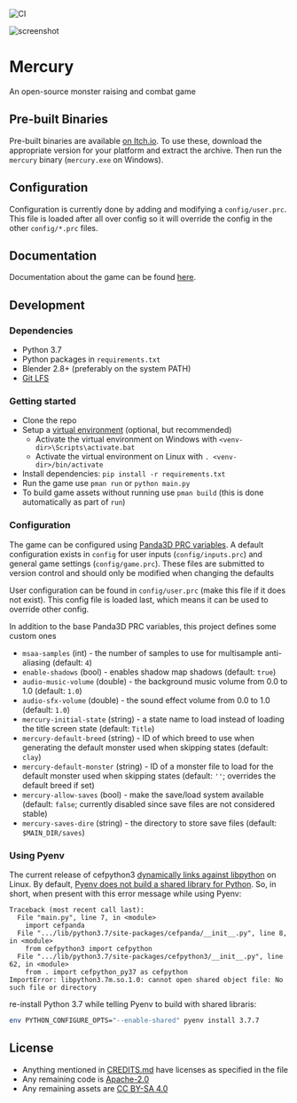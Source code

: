 ![CI](https://github.com/Moguri/prototype-mercury/workflows/CI/badge.svg)

![screenshot](images/screenshot.png)

# Mercury

An open-source monster raising and combat game

## Pre-built Binaries

Pre-built binaries are available [on Itch.io](https://mogurijin.itch.io/mercury).
To use these, download the appropriate version for your platform and extract the archive.
Then run the `mercury` binary (`mercury.exe` on Windows).

## Configuration

Configuration is currently done by adding and modifying a `config/user.prc`.
This file is loaded after all over config so it will override the config in the other `config/*.prc` files.

## Documentation

Documentation about the game can be found [here](https://mercury-game.readthedocs.io/en/latest/).

## Development

### Dependencies

* Python 3.7
* Python packages in `requirements.txt`
* Blender 2.8+ (preferably on the system PATH)
* [Git LFS](https://git-lfs.github.com/)

### Getting started

* Clone the repo
* Setup a [virtual environment](https://docs.python.org/3/tutorial/venv.html) (optional, but recommended)
  * Activate the virtual environment on Windows with `<venv-dir>\Scripts\activate.bat`
  * Activate the virtual environment on Linux with `. <venv-dir>/bin/activate`
* Install dependencies: `pip install -r requirements.txt`
* Run the game use `pman run` or `python main.py`
* To build game assets without running use `pman build` (this is done automatically as part of `run`)

### Configuration

The game can be configured using [Panda3D PRC variables](https://docs.panda3d.org/1.10/python/programming/configuration/list-of-all-config-variables).
A default configuration exists in `config` for user inputs (`config/inputs.prc`) and general game settings (`config/game.prc`).
These files are submitted to version control and should only be modified when changing the defaults

User configuration can be found in `config/user.prc` (make this file if it does not exist).
This config file is loaded last, which means it can be used to override other config.

In addition to the base Panda3D PRC variables, this project defines some custom ones

* `msaa-samples` (int) - the number of samples to use for multisample anti-aliasing (default: `4`)
* `enable-shadows` (bool) - enables shadow map shadows (default: `true`)
* `audio-music-volume` (double) - the background music volume from 0.0 to 1.0 (default: `1.0`)
* `audio-sfx-volume` (double) - the sound effect volume from 0.0 to 1.0 (default: `1.0`)
* `mercury-initial-state` (string) - a state name to load instead of loading the title screen state (default: `Title`)
* `mercury-default-breed` (string) - ID of which breed to use when generating the default monster used when skipping states (default: `clay`)
* `mercury-default-monster` (string) - ID of a monster file to load for the default monster used when skipping states (default: `''`; overrides the default breed if set)
* `mercury-allow-saves` (bool) - make the save/load system available (default: `false`; currently disabled since save files are not considered stable)
* `mercury-saves-dire` (string) - the directory to store save files (default: `$MAIN_DIR/saves`)

### Using Pyenv

The current release of cefpython3 [dynamically links against libpython](https://github.com/cztomczak/cefpython/issues/554) on Linux. By default, [Pyenv does not build a shared library for Python](https://github.com/pyenv/pyenv/issues/65). So, in short, when present with this error message while using Pyenv:

```
Traceback (most recent call last):
  File "main.py", line 7, in <module>
    import cefpanda
  File ".../lib/python3.7/site-packages/cefpanda/__init__.py", line 8, in <module>
    from cefpython3 import cefpython
  File ".../lib/python3.7/site-packages/cefpython3/__init__.py", line 62, in <module>
    from . import cefpython_py37 as cefpython
ImportError: libpython3.7m.so.1.0: cannot open shared object file: No such file or directory
```
re-install Python 3.7 while telling Pyenv to build with shared libraris:
```bash
env PYTHON_CONFIGURE_OPTS="--enable-shared" pyenv install 3.7.7
```

## License

* Anything mentioned in [CREDITS.md](CREDITS.md) have licenses as specified in the file
* Any remaining code is [Apache-2.0](https://choosealicense.com/licenses/apache-2.0/)
* Any remaining assets are [CC BY-SA 4.0](https://creativecommons.org/licenses/by-sa/4.0/)
